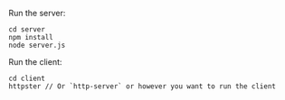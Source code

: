Run the server:
```
cd server
npm install
node server.js
```

Run the client:
```
cd client
httpster // Or `http-server` or however you want to run the client
```
